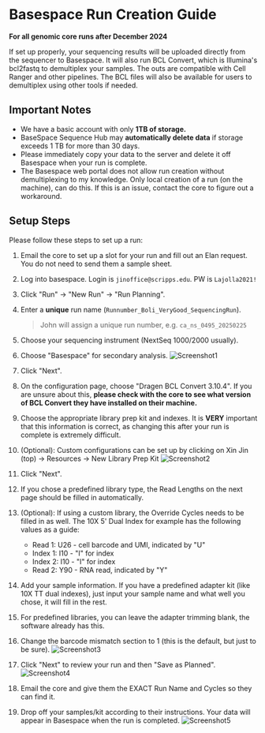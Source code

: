# Basespace Run Creation Guide

**For all genomic core runs after December 2024**

If set up properly, your sequencing results will be uploaded directly from the sequencer to Basespace. It will also run BCL Convert, which is Illumina's bcl2fastq to demultiplex your samples. The outs are compatible with Cell Ranger and other pipelines. The BCL files will also be available for users to demultiplex using other tools if needed.

## Important Notes

- We have a basic account with only **1TB of storage.**
- BaseSpace Sequence Hub may **automatically delete data** if storage exceeds 1 TB for more than 30 days.
- Please immediately copy your data to the server and delete it off Basespace when your run is complete.
- The Basespace web portal does not allow run creation without demultiplexing to my knowledge. Only local creation of a run (on the machine), can do this. If this is an issue, contact the core to figure out a workaround.

## Setup Steps

Please follow these steps to set up a run:

1. Email the core to set up a slot for your run and fill out an Elan request. You do not need to send them a sample sheet.

2. Log into basespace. Login is `jinoffice@scripps.edu`. PW is `Lajolla2021!`

3. Click "Run" -> "New Run" -> "Run Planning".

4. Enter a **unique** run name (`Runnumber_Boli_VeryGood_SequencingRun`).
   > John will assign a unique run number, e.g. `ca_ns_0495_20250225`

5. Choose your sequencing instrument (NextSeq 1000/2000 usually).

6. Choose "Basespace" for secondary analysis.
![Screenshot1](../image/image1.png)


7. Click "Next".

8. On the configuration page, choose "Dragen BCL Convert 3.10.4". If you are unsure about this, **please check with the core to see what version of BCL Convert they have installed on their machine.**

9. Choose the appropriate library prep kit and indexes. It is **VERY** important that this information is correct, as changing this after your run is complete is extremely difficult.

10. (Optional): Custom configurations can be set up by clicking on Xin Jin (top) -> Resources -> New Library Prep Kit
![Screenshot2](../image/image2.png)

11. Click "Next".

12. If you chose a predefined library type, the Read Lengths on the next page should be filled in automatically.

13. (Optional): If using a custom library, the Override Cycles needs to be filled in as well. The 10X 5' Dual Index for example has the following values as a guide:
    - Read 1: U26 - cell barcode and UMI, indicated by "U"
    - Index 1: I10 - "I" for index
    - Index 2: I10 - "I" for index
    - Read 2: Y90 - RNA read, indicated by "Y"

14. Add your sample information. If you have a predefined adapter kit (like 10X TT dual indexes), just input your sample name and what well you chose, it will fill in the rest.

15. For predefined libraries, you can leave the adapter trimming blank, the software already has this.

16. Change the barcode mismatch section to 1 (this is the default, but just to be sure).
![Screenshot3](../image/image3.png)

17. Click "Next" to review your run and then "Save as Planned".
![Screenshot4](../image/image4.png)


18. Email the core and give them the EXACT Run Name and Cycles so they can find it.

19. Drop off your samples/kit according to their instructions. Your data will appear in Basespace when the run is completed.
![Screenshot5](../image/image5.png)

